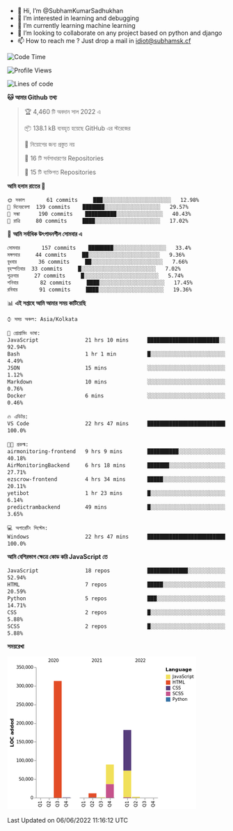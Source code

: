 - 👋 Hi, I’m @SubhamKumarSadhukhan
- 👀 I’m interested in learning and debugging
- 🌱 I’m currently learning machine learning
- 💞️ I’m looking to collaborate on any project based on python and django
- 📫 How to reach me ?
      Just drop a mail in idiot@subhamsk.cf

<!---
SubhamKumarSadhukhan/SubhamKumarSadhukhan is a ✨ special ✨ repository because its `README.md` (this file) appears on your GitHub profile.
You can click the Preview link to take a look at your changes.
--->


<!--START_SECTION:waka-->
![Code Time](http://img.shields.io/badge/Code%20Time-544%20hrs%2013%20mins-blue)

![Profile Views](http://img.shields.io/badge/%E0%A6%AA%E0%A7%8D%E0%A6%B0%E0%A7%8B%E0%A6%AB%E0%A6%BE%E0%A6%87%E0%A6%B2%20%E0%A6%A6%E0%A6%B0%E0%A7%8D%E0%A6%B6%E0%A6%A8-50-blue)

![Lines of code](https://img.shields.io/badge/%E0%A6%B9%E0%A7%8D%E0%A6%AF%E0%A6%BE%E0%A6%B2%E0%A7%8B%20%E0%A6%93%E0%A6%AF%E0%A6%BC%E0%A6%BE%E0%A6%B0%E0%A7%8D%E0%A6%B2%E0%A7%8D%E0%A6%A1%20%E0%A6%A5%E0%A7%87%E0%A6%95%E0%A7%87%20%E0%A6%86%E0%A6%AE%E0%A6%BF%20%E0%A6%B2%E0%A6%BF%E0%A6%96%E0%A7%87%E0%A6%9B%E0%A6%BF-600%20Thousand%20%E0%A6%95%E0%A7%8B%E0%A6%A1%E0%A7%87%E0%A6%B0%20%E0%A6%B2%E0%A6%BE%E0%A6%87%E0%A6%A8-blue)

**🐱 আমার Github তথ্য** 

> 🏆 4,460 টি অবদান সাল 2022 এ
 > 
> 📦 138.1 kB ব্যবহৃত হয়েছে GitHub এর স্টরেজের 
 > 
> 🚫 নিয়োগের জন্য প্রস্তুত নয়
 > 
> 📜 16 টি সর্বসাধারণের Repositories 
 > 
> 🔑 15 টি ব্যক্তিগত Repositories  
 > 
**আমি হলাম রাতের 🦉** 

```text
🌞 সকাল       61 commits     ███░░░░░░░░░░░░░░░░░░░░░░   12.98% 
🌆 দিনেরবেলা  139 commits    ███████░░░░░░░░░░░░░░░░░░   29.57% 
🌃 সন্ধা      190 commits    ██████████░░░░░░░░░░░░░░░   40.43% 
🌙 রাত্রি     80 commits     ████░░░░░░░░░░░░░░░░░░░░░   17.02%

```
📅 **আমি সর্বাধিক উৎপাদনশীল সোমবার এ** 

```text
সোমবার       157 commits    ████████░░░░░░░░░░░░░░░░░   33.4% 
মঙ্গলবার     44 commits     ██░░░░░░░░░░░░░░░░░░░░░░░   9.36% 
বুধবার       36 commits     ██░░░░░░░░░░░░░░░░░░░░░░░   7.66% 
বৃহস্পতিবার  33 commits     █░░░░░░░░░░░░░░░░░░░░░░░░   7.02% 
শুক্রবার     27 commits     █░░░░░░░░░░░░░░░░░░░░░░░░   5.74% 
শনিবার       82 commits     ████░░░░░░░░░░░░░░░░░░░░░   17.45% 
রবিবার       91 commits     ████░░░░░░░░░░░░░░░░░░░░░   19.36%

```


📊 **এই সপ্তাহে আমি আমার সময় কাটিয়েছি** 

```text
⌚︎ সময় অঞ্চল: Asia/Kolkata

💬 প্রোগ্রামিং ভাষা: 
JavaScript               21 hrs 10 mins      ███████████████████████░░   92.94% 
Bash                     1 hr 1 min          █░░░░░░░░░░░░░░░░░░░░░░░░   4.49% 
JSON                     15 mins             ░░░░░░░░░░░░░░░░░░░░░░░░░   1.12% 
Markdown                 10 mins             ░░░░░░░░░░░░░░░░░░░░░░░░░   0.76% 
Docker                   6 mins              ░░░░░░░░░░░░░░░░░░░░░░░░░   0.46%

🔥 এডিটর: 
VS Code                  22 hrs 47 mins      █████████████████████████   100.0%

🐱‍💻 প্রকল্ম: 
airmonitoring-frontend   9 hrs 9 mins        ██████████░░░░░░░░░░░░░░░   40.18% 
AirMonitoringBackend     6 hrs 18 mins       ███████░░░░░░░░░░░░░░░░░░   27.71% 
ezscrow-frontend         4 hrs 34 mins       █████░░░░░░░░░░░░░░░░░░░░   20.11% 
yetibot                  1 hr 23 mins        █░░░░░░░░░░░░░░░░░░░░░░░░   6.14% 
predictrambackend        49 mins             █░░░░░░░░░░░░░░░░░░░░░░░░   3.65%

💻 অপারেটিং সিস্টেম: 
Windows                  22 hrs 47 mins      █████████████████████████   100.0%

```

**আমি বেশিরভাগ ক্ষেত্রে কোড করি JavaScript তে** 

```text
JavaScript               18 repos            █████████████░░░░░░░░░░░░   52.94% 
HTML                     7 repos             █████░░░░░░░░░░░░░░░░░░░░   20.59% 
Python                   5 repos             ███░░░░░░░░░░░░░░░░░░░░░░   14.71% 
CSS                      2 repos             █░░░░░░░░░░░░░░░░░░░░░░░░   5.88% 
SCSS                     2 repos             █░░░░░░░░░░░░░░░░░░░░░░░░   5.88%

```


**সময়রেখা**

![Chart not found](https://raw.githubusercontent.com/SubhamKumarSadhukhan/SubhamKumarSadhukhan/main/charts/bar_graph.png) 


 Last Updated on 06/06/2022 11:16:12 UTC
<!--END_SECTION:waka-->
